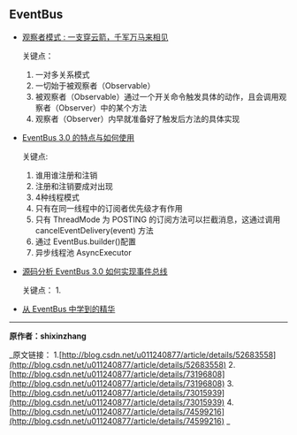 ## EventBus

- [观察者模式 : 一支穿云箭，千军万马来相见](http://blog.csdn.net/u011240877/article/details/52683558)
 
   关键点：
  1. 一对多关系模式
  2. 一切始于被观察者（Observable）
  3. 被观察者（Observable）通过一个开关命令触发具体的动作，且会调用观察者（Observer）中的某个方法
  4. 观察者（Observer）内早就准备好了触发后方法的具体实现
   

- [EventBus 3.0 的特点与如何使用](http://blog.csdn.net/u011240877/article/details/73015939)
 
   关键点:
  1. 谁用谁注册和注销
  2. 注册和注销要成对出现
  3. 4种线程模式
  4. 只有在同一线程中的订阅者优先级才有作用
  5. 只有 ThreadMode 为 POSTING 的订阅方法可以拦截消息，这通过调用 cancelEventDelivery(event) 方法
  6. 通过 EventBus.builder()配置
  7. 异步线程池 AsyncExecutor


- [源码分析 EventBus 3.0 如何实现事件总线](http://blog.csdn.net/u011240877/article/details/73196808)
 
   关键点：
   1. 
   
   
- [从 EventBus 中学到的精华](http://blog.csdn.net/u011240877/article/details/74599216)
 
 
---
 
 **原作者：shixinzhang**

_原文链接：
1.[http://blog.csdn.net/u011240877/article/details/52683558](http://blog.csdn.net/u011240877/article/details/52683558)
2. [http://blog.csdn.net/u011240877/article/details/73196808](http://blog.csdn.net/u011240877/article/details/73196808)
3. [http://blog.csdn.net/u011240877/article/details/73015939](http://blog.csdn.net/u011240877/article/details/73015939)
4. [http://blog.csdn.net/u011240877/article/details/74599216](http://blog.csdn.net/u011240877/article/details/74599216)
_